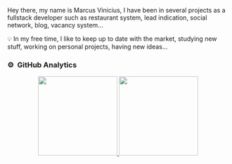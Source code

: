 Hey there, my name is Marcus Vinicius, I have been in several projects as a fullstack developer such as restaurant system, lead indication, social network, blog, vacancy system...
<br>

💡 In my free time, I like to keep up to date with the market, studying new stuff, working on personal projects, having new ideas... 

### ⚙️ &nbsp;GitHub Analytics

<p align="center">
<a href="https://github.com/AVS1508">
  <img height="180em" src="https://github-readme-stats-eight-theta.vercel.app/api?username=marcusvinicius0&show_icons=true&theme=algolia&include_all_commits=true&count_private=true"/>
  <img height="180em" src="https://github-readme-stats-eight-theta.vercel.app/api/top-langs/?username=marcusvinicius0&layout=compact&langs_count=8&theme=algolia"/>
</a>
</p>


